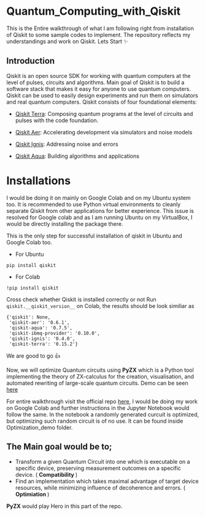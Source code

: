 # Quantum_Computing_with_Qiskit

This is the Entire walkthrough of what I am following right from installation of Qiskit to some sample codes to implement. The repository reflects my understandings and work on Qiskit. Lets Start ✨

## Introduction

Qiskit is an open source SDK for working with quantum computers at the level of pulses, circuits and algorithms. Main goal of Qiskit is to build a software stack that makes it easy for anyone to use quantum computers. Qiskit can be used to easily design experiments and run them on simulators and real quantum computers.
Qiskit consists of four foundational elements:

- [Qiskit Terra](https://qiskit.org/documentation/the_elements.html#terra): Composing quantum programs at the level of circuits and pulses with the code foundation.

- [Qiskit Aer](https://qiskit.org/documentation/the_elements.html#aer): Accelerating development via simulators and noise models

- [Qiskit Ignis](https://qiskit.org/documentation/the_elements.html#ignis): Addressing noise and errors

- [Qiskit Aqua](https://qiskit.org/documentation/the_elements.html#aqua): Building algorithms and applications

# Installations 

I would be doing it on mainly on Google Colab and on my Ubuntu system too. It is recommended to use Python virtual environments to cleanly separate Qiskit from other applications for better experience. This issue is resolved for Google colab and as I am running Ubuntu on my VirtualBox, I would be directly installing the package there.

This is the only step for successful installation of qiskit in Ubuntu and Google Colab too.
- For Ubuntu
```
pip install qiskit
```
- For Colab
```
!pip install qiskit
```
Cross check whether Qiskit is installed correctly or not
Run ``` qiskit.__qiskit_version__ ``` on Colab, the results should be look similiar as
```
{'qiskit': None,
 'qiskit-aer': '0.6.1',
 'qiskit-aqua': '0.7.5',
 'qiskit-ibmq-provider': '0.10.0',
 'qiskit-ignis': '0.4.0',
 'qiskit-terra': '0.15.2'}
 ```
We are good to go 👍

Now, we will optimize Quantum circuits using <b>PyZX</b> which is a Python tool implementing the theory of ZX-calculus for the creation, visualisation, and automated rewriting of large-scale quantum circuits. Demo can be seen [here](https://www.youtube.com/watch?v=iC-KVdB8pf0)

For entire walkthrough visit the official repo [here](https://github.com/Quantomatic/pyzx), I would be doing my work on Google Colab and further instructions in the Jupyter Notebook would follow the same. In the notebook a randomly generated curcuit is optimized, but optimizing such random circuit is of no use. It can be found inside Optimization_demo folder.

## The Main goal would be to;

 - Transform a given Quantum Circuit into one which is executable on a specific device, preserving measurement outcomes on a specific device. ( <b> Compatibility </b>) 
 - Find an implementation which takes maximal advantage of target device resources, while minimizing influence of decoherence and errors. ( <b> Optimiation </b> )

<b> PyZX </b>  would play Hero in this part of the repo.
